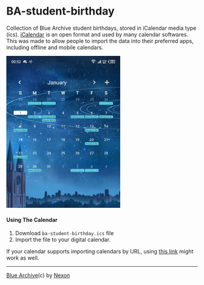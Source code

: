 # BA-student-birthday
Collection of Blue Archive student birthdays, stored in iCalendar media type (ics). [iCalendar](https://en.wikipedia.org/wiki/ICalendar) is an open format and used by many calendar softwares.
This was made to allow people to import the data into their preferred apps, including offline and mobile calendars.

<img src="screenshots/ss-calendar.jpg" width="300">

#### Using The Calendar
1. Download `ba-student-birthday.ics` file 
2. Import the file to your digital calendar.

If your calendar supports importing calendars by URL, using [this link](https://raw.githubusercontent.com/simpelplant/BA-student-birthday/main/ba-student-birthday.ics) might work as well.

---
[Blue Archive](https://en.wikipedia.org/wiki/Blue_Archive)(c) by [Nexon](https://en.wikipedia.org/wiki/Nexon)
